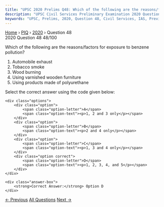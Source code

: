 ```yaml
---
title: "UPSC 2020 Prelims Q48: Which of the following are the reasons/factors for exposure..."
description: "UPSC Civil Services Preliminary Examination 2020 Question 48 with options and answer"
keywords: "UPSC, Prelims, 2020, Question 48, Civil Services, IAS, Previous Year Questions"
---
```


<nav class="breadcrumb">
    <a href="../../">Home</a>
    <span>›</span>
    <a href="../">PIQ</a>
    <span>›</span>
    <a href="./">2020</a>
    <span>›</span>
    <span>Question 48</span>
</nav>

<div class="question-header">
    <div class="question-meta">
        <span class="year-badge">2020</span>
        <span class="question-number">Question 48</span>
        <span class="progress">48/100</span>
    </div>
    <div class="progress-bar">
        <div class="progress-fill" style="width: 48.0%"></div>
    </div>
</div>

<div class="question-content">
    <div class="question-text">
        <p>Which of the following are the reasons/factors for exposure to benzene<br />
pollution?</p>
<ol>
<li>Automobile exhaust</li>
<li>Tobacco smoke</li>
<li>Wood burning</li>
<li>Using varnished wooden furniture</li>
<li>Using products made of polyurethane</li>
</ol>
<p>Select the correct answer using the code given below:</p>
    </div>
    
    <div class="options">
        <div class="option">
            <span class="option-letter">A</span>
            <span class="option-text"><p>1, 2 and 3 only</p></span>
        </div>
        <div class="option">
            <span class="option-letter">B</span>
            <span class="option-text"><p>2 and 4 only</p></span>
        </div>
        <div class="option">
            <span class="option-letter">C</span>
            <span class="option-text"><p>1, 3 and 4 only</p></span>
        </div>
        <div class="option correct">
            <span class="option-letter">D</span>
            <span class="option-text"><p>1, 2, 3, 4, and 5</p></span>
        </div>
    </div>

    <div class="answer-box">
        <strong>Correct Answer:</strong> Option D
    </div>
</div>

<div class="question-nav">
    <a href="../q047-which-of-the-following-statements-are-correct-rega/" class="nav-btn prev">← Previous</a>
    <a href="../" class="nav-btn center">All Questions</a>
    <a href="../q049-if-another-global-financial-crisis-happens-in-the/" class="nav-btn next">Next →</a>
</div>
